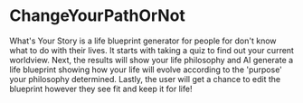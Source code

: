 # ChangeYourPathOrNot
What's Your Story is a life blueprint generator for people for don't know what to do with their lives. It starts with taking a quiz to find out your current worldview.
Next, the results will show your life philosophy and AI generate a life blueprint showing how your life will evolve according to the 'purpose' your philosophy determined.
Lastly, the user will get a chance to edit the blueprint however they see fit and keep it for life!
